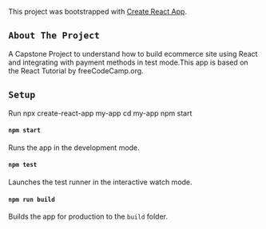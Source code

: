 This project was bootstrapped with [Create React App](https://github.com/facebook/create-react-app).


## `About The Project`

A Capstone  Project to understand how to build ecommerce site using React and integrating with  payment methods in test mode.This app is based on the React Tutorial by freeCodeCamp.org.

## `Setup`
Run npx create-react-app my-app
cd my-app
npm start

#### `npm start`
Runs the app in the development mode.<br />

#### `npm test`
Launches the test runner in the interactive watch mode.<br />

#### `npm run build`
Builds the app for production to the `build` folder.<br />








